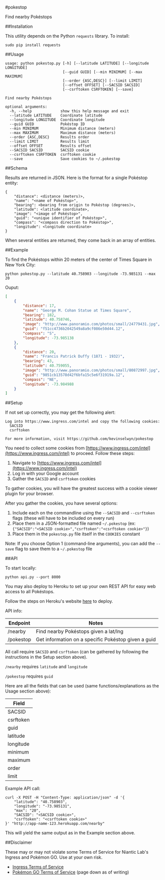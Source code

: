 #pokestop

Find nearby Pokéstops

##Installation

This utility depends on the Python `requests` library. To install:

```
sudo pip install requests
```

##Usage

```
usage: python pokestop.py [-h] [--latitude LATITUDE] [--longitude LONGITUDE]
                          [--guid GUID] [--min MINIMUM] [--max MAXIMUM]
                          [--order {ASC,DESC}] [--limit LIMIT]
                          [--offset OFFSET] [--SACSID SACSID]
                          [--csrftoken CSRFTOKEN] [--save]

Find nearby Pokéstops

optional arguments:
  -h, --help             show this help message and exit
  --latitude LATITUDE    Coordinate latitude
  --longitude LONGITUDE  Coordinate longitude
  --guid GUID            Pokéstop ID
  --min MINIMUM          Minimum distance (meters)
  --max MAXIMUM          Maximum distance (meters)
  --order {ASC,DESC}     Results order
  --limit LIMIT          Results limit
  --offset OFFSET        Results offset
  --SACSID SACSID        SACSID cookie
  --csrftoken CSRFTOKEN  csrftoken cookie
  --save                 Save cookies to ~/.pokestop
```

##Schema

Results are returned in JSON. Here is the format for a single Pokéstop entity:

```
{
    "distance": <distance (meters)>,
    "name": "<name of Pokéstop>",
    "bearing": <bearing from origin to Pokéstop (degrees)>,
    "latitude": <latitude coordinate>,
    "image": "<image of Pokéstop>",
    "guid": "<unique identifier of Pokéstop>",
    "compass": "<compass direction to Pokéstop>",
    "longitude": <longitude coordinate>
}
```

When several entities are returned, they come back in an array of entities.

##Example

To find the Pokéstops within 20 meters of the center of Times Square in New York City:

```
python pokestop.py --latitude 40.758903 --longitude -73.985131 --max 20
```

Ouput:

```json
[
    {
        "distance": 17, 
        "name": "George M. Cohan Statue at Times Square", 
        "bearing": 182, 
        "latitude": 40.758746, 
        "image": "http://www.panoramio.com/photos/small/24779431.jpg", 
        "guid": "f51cc4736b2042549a8a9cf086e50d44.12", 
        "compass": "S", 
        "longitude": -73.985138
    }, 
    {
        "distance": 20, 
        "name": "Francis Patrick Duffy (1871 - 1932)", 
        "bearing": 43, 
        "latitude": 40.759055, 
        "image": "http://www.panoramio.com/photos/small/80872997.jpg", 
        "guid": "9851cb13578d42f6bfa15c5e6f31919a.12", 
        "compass": "NE", 
        "longitude": -73.984988
    }
]
```

##Setup

If not set up correctly, you may get the following alert:

```
Log into https://www.ingress.com/intel and copy the following cookies:
  SACSID
  csrftoken

For more information, visit https://github.com/kevinselwyn/pokestop
```

You need to collect some cookies from [https://www.ingress.com/intel](https://www.ingress.com/intel) to proceed. Follow these steps:

1. Navigate to [https://www.ingress.com/intel](https://www.ingress.com/intel)
2. Log in with your Google account
3. Gather the `SACSID` and `csrftoken` cookies

To gather cookies, you will have the greatest success with a cookie viewer plugin for your browser.

After you gather the cookies, you have several options:

1. Include each on the commandline using the `--SACSID` and `--csrftoken` flags (these will have to be included on every run)
2. Place them in a JSON-formatted file named `~/.pokestop` (ex: `{"SACSID":"<SACSID cookie>","csrftoken":"<csrftoken cookie>"}`)
3. Place them in the `pokestop.py` file itself in the `COOKIES` constant

Note: If you choose Option 1 (command-line arguments), you can add the `--save` flag to save them to a `~/.pokestop` file

##API

To start locally:

```
python api.py --port 8000
```

You may also deploy to Heroku to set up your own REST API for easy web access to all Pokéstops.

Follow the steps on Heroku's website [here](https://devcenter.heroku.com/articles/git) to deploy.

API info:

| Endpoint  | Notes                                               |
|-----------|-----------------------------------------------------|
| /nearby   | Find nearby Pokéstops given a lat/lng               |
| /pokestop | Get information on a specific Pokéstop given a guid |

All call require `SACSID` and `csrftoken` (can be gathered by following the instructions in the Setup section above).

`/nearby` requires `latitude` and `longitude`

`/pokestop` requires `guid`

Here are all the fields that can be used (same functions/explanations as the Usage section above):

| Field     |
|-----------|
| SACSID    |
| csrftoken |
| guid      |
| latitude  |
| longitude |
| minimum   |
| maximum   |
| order     |
| limit     |

Example API call:

```
curl -X POST -H "Content-Type: application/json" -d '{
    "latitude": "40.758903",
    "longitude": "-73.985131",
    "max": "20",
    "SACSID": "<SACSID cookie>",
    "csrftoken": "<csrftoken cookie>"
}' "http://app-name-123.herokuapp.com/nearby"
```

This will yield the same output as in the Example section above.

##Disclaimer

These may or may not violate some Terms of Service for Niantic Lab's Ingress and Pokémon GO. Use at your own risk.

* [Ingress Terms of Service](https://www.nianticlabs.com/terms)
* [Pokémon GO Terms of Service](https://www.nianticlabs.com/terms/pokemongo/en) (page down as of writing)